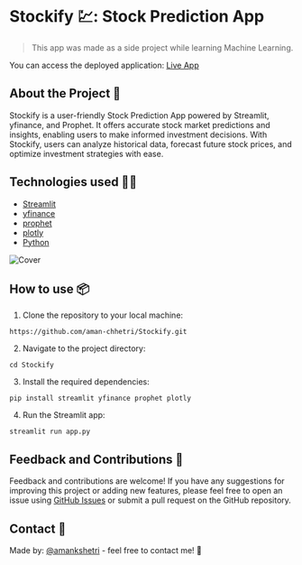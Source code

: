 # Stockify 💹: Stock Prediction App

> This app was made as a side project while learning Machine Learning.

You can access the deployed application: [Live App](https://email-tonifier.streamlit.app/)

## About the Project 🧾

Stockify is a user-friendly Stock Prediction App powered by Streamlit, yfinance, and Prophet. It offers accurate stock market predictions and insights, enabling users to make informed investment decisions. With Stockify, users can analyze historical data, forecast future stock prices, and optimize investment strategies with ease.


## Technologies used 🧑‍💻

- [Streamlit](https://streamlit.io/)
- [yfinance](https://pypi.org/project/yfinance/)
- [prophet](https://pypi.org/project/prophet/)
- [plotly](https://plotly.com/python/)
- [Python](https://www.python.org/)

![Cover](./cover_lighttheme1.png)

## **How to use 📦**

1. Clone the repository to your local machine:

```
https://github.com/aman-chhetri/Stockify.git
```

2. Navigate to the project directory:

```
cd Stockify
```

3. Install the required dependencies: 

```
pip install streamlit yfinance prophet plotly
```

4. Run the Streamlit app:

```
streamlit run app.py
```

## Feedback and Contributions 🤝

Feedback and contributions are welcome! If you have any suggestions for improving this project or adding new features, please feel free to open an issue using [GitHub Issues](https://github.com/aman-chhetri/Stockify/issues) or submit a pull request on the GitHub repository.

## Contact 📩
Made by: [@amankshetri](https://www.linkedin.com/in/amankshetri/) - feel free to contact me! 🙂
